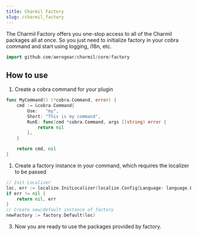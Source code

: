 ```yaml
---
title: Charmil Factory
slug: /charmil_factory
---
```


The Charmil Factory offers you one-stop access to all of the Charmil packages all at once. So you just need to initialize factory in your cobra command and start using logging, i18n, etc. 
```go
import github.com/aerogear/charmil/core/factory
```

## How to use

1. Create a cobra command for your plugin
```go
func MyCommand() (*cobra.Command, error) {
	cmd := &cobra.Command{
		Use:   "my",
		Short: "This is my command",
		RunE: func(cmd *cobra.Command, args []string) error {
			return nil
		},
	}

	return cmd, nil
}
```

1. Create a factory instance in your command, which requires the localizer to be passed
```go
// Init Localizer
loc, err := localize.InitLocalizer(localize.Config{Language: language.English, Path: "active.en.yaml"})
if err != nil {
    return nil, err
}
// Create new/default instance of factory
newFactory := factory.Default(loc)
```

3. Now you are ready to use the packages provided by factory.

